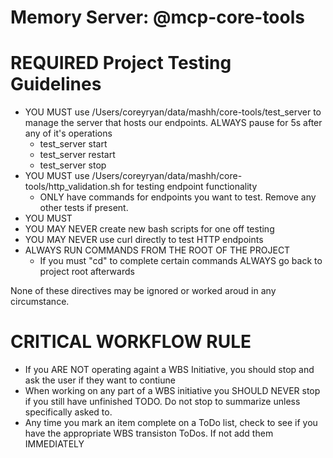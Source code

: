# Memory Server: @mcp-core-tools

# REQUIRED Project Testing Guidelines
- YOU MUST use /Users/coreyryan/data/mashh/core-tools/test_server to manage the server that hosts our endpoints. ALWAYS pause for 5s after any of it's operations
    - test_server start
    - test_server restart
    - test_server stop
- YOU MUST use /Users/coreyryan/data/mashh/core-tools/http_validation.sh for testing endpoint functionality
    - ONLY have commands for endpoints you want to test. Remove any other tests if present.
- YOU MUST 
- YOU MAY NEVER create new bash scripts for one off testing
- YOU MAY NEVER use curl directly to test HTTP endpoints
- ALWAYS RUN COMMANDS FROM THE ROOT OF THE PROJECT
    - If you must "cd" to complete certain commands ALWAYS go back to project root afterwards

None of these directives may be ignored or worked aroud in any circumstance.

# CRITICAL WORKFLOW RULE
- If you ARE NOT operating againt a WBS Initiative, you should stop and ask the user if they want to contiune
- When working on any part of a WBS initiative you SHOULD NEVER stop if you still have unfinished TODO. Do not stop to summarize unless specifically asked to.
- Any time you mark an item complete on a ToDo list, check to see if you have the appropriate WBS transiston ToDos. If not add them IMMEDIATELY

